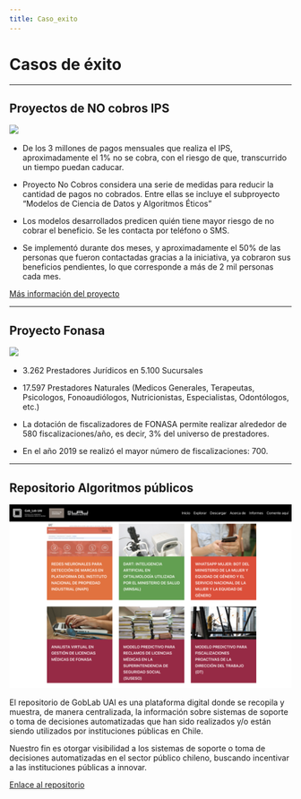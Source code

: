 ```yaml
---
title: Caso_exito
---
```


# Casos de éxito

---

## Proyectos de NO cobros IPS

<img src="https://cdn.ips.gob.cl/files/shares/documentos-noticias/nota-web-modelo-predictivo-840x508.jpg" class="center">

* De los 3 millones de pagos mensuales que realiza el IPS, aproximadamente el 1% no se cobra, con el riesgo de que, transcurrido un tiempo puedan caducar.

* Proyecto No Cobros considera una serie de medidas para reducir la cantidad de pagos no cobrados. Entre ellas se incluye el subproyecto “Modelos de Ciencia de Datos y Algoritmos Éticos”

* Los modelos desarrollados predicen quién tiene mayor riesgo de no cobrar el beneficio. Se les contacta por teléfono o SMS.

* Se implementó durante dos meses, y aproximadamente el 50% de las personas que fueron contactadas gracias a la iniciativa, ya cobraron sus beneficios pendientes, lo que corresponde a más de 2 mil personas cada mes.



[Más información del proyecto](https://www.ips.gob.cl/noticias/como-la-ciencia-de-datos-puede-ayudar-a-detectar-a-quienes-no-cobraran-sus-beneficios)

---

## Proyecto Fonasa

<img src="https://goblab.uai.cl/wp-content/uploads/2022/08/licitacionFONASA_1-IG-Wsapp-1-300x300.jpeg" width=400 heigh=500 class="center">

* 3.262 Prestadores Jurídicos en 5.100 Sucursales

* 17.597 Prestadores Naturales (Medicos Generales, Terapeutas, Psicologos, Fonoaudiólogos, Nutricionistas, Especialistas, Odontólogos, etc.)

* La dotación de fiscalizadores de FONASA permite realizar alrededor de 580 fiscalizaciones/año, es decir, 3% del universo de prestadores.

* En el año 2019 se realizó el mayor número de fiscalizaciones: 700.



---

## Repositorio Algoritmos públicos

<img src="_static/repo_goblab.png" class="center">

El repositorio de GobLab UAI es una plataforma digital donde se recopila y muestra, de manera centralizada, la información sobre sistemas de soporte o toma de decisiones automatizadas que han sido realizados y/o están siendo utilizados por instituciones públicas en Chile.

Nuestro fin es otorgar visibilidad a los sistemas de soporte o toma de decisiones automatizadas en el sector público chileno, buscando incentivar a las instituciones públicas a innovar.

[Enlace al repositorio](https://algoritmospublicos.cl/)